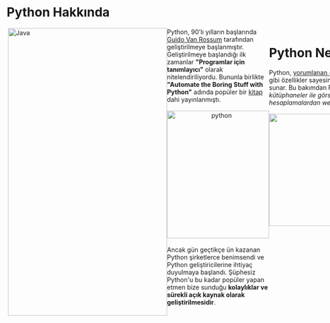 # Python Hakkında
<div style="display: flex;">
  <img src="https://icore.sg/wp-content/uploads/2021/11/TIMELINE.jpg" title="Java" width="360" height="651" align="right" />
  <div style="text-align: left;">
    Python, 90'lı yılların başlarında <a href="https://github.com/gvanrossum">Guido Van Rossum</a> tarafından geliştirilmeye başlanmıştır. Geliştirilmeye başlandığı ilk zamanlar <b>"Programlar için tanımlayıcı"</b> olarak nitelendiriliyordu. Bununla birlikte <b>"Automate the Boring Stuff with Python"</b> adında popüler bir <a href="https://www.amazon.com.tr/Automate-Boring-Stuff-Python-Programming/dp/1593275994">kitap</a> dahi yayınlanmıştı.<br><br>
    <div title="image" align="center">
    <img src="https://cdn.facesofopensource.com/wp-content/uploads/2017/03/21205825/guido.GuidovanRossum20625.web_.jpg" title="python" height="289" width="231"/>
    </div>
<br>
Ancak gün geçtikçe ün kazanan Python şirketlerce benimsendi ve Python geliştiricilerine ihtiyaç duyulmaya başlandı. Şüphesiz Python'u bu kadar popüler yapan etmen bize sunduğu <b>kolaylıklar ve sürekli açık kaynak olarak geliştirilmesidir</b>.
  </div>
  <br>
  <div style="text-align: left;">
    <h1>Python Nedir ?</h1>
    Python, <a href="https://github.com/TriTetra/java_ogrendiklerim/blob/main/compiler_interpreter.md">yorumlanan (interpreter)</a> bir dildir. <b>C/C++</b> gibi dillerin aksine <a href="https://github.com/TriTetra/java_ogrendiklerim/blob/main/compiler_interpreter.md">derlemeye (compiler)</a> ihtiyaç <b>duymadan</b> çalıştırılabilmektedir. Bunun gibi özellikler sayesinde Python diğer dillere göre daha hızlı yazılabilir ve çalıştırılabilir aynı zaman bir çok özelliği <b>hazır</b> olarak sizlere sunar. Bu bakımdan Python <b>Syntax (södizimi)</b> açısından da oldukça basittir. Python ile yazılan bir çok kütüphane bulunmaktadır. <em>Bu kütüphaneler ile görsel otomasyonlar yapılabilir; veri analizi, makine öğrenmesi gibi alanlarda çalışmalarda bulunabilir; matematiksel hesaplamalardan web uygulamalarına kadar çeşitli ve farklı konularda yazılım geliştirebilir.</em>
    <br><br>
    <div align="center">
    <img src="https://learn.temporal.io/assets/images/banner_python-0d345d125b6892840c54f7e1460c8a5a.png" title="python" height="254" width="902"/>
    </div>
  </div>
</div>
